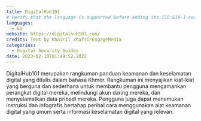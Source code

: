 ```yaml
---
title: DigitalHub101
# Verify that the language is supported before adding its ISO 639-1 code here. without the country code, i.e. ms instead of ms_MY.
languages:
  - km
website: https://digitalhub101.com/
credits: Text by Khairil Zhafri/EngageMedia
categories:
  - Digital Security Guides
date: 2023-02-10T01:49:52.202Z
---
```

D﻿igitalHub101 merupakan rangkuman panduan keamanan dan keselamatan digital yang ditulis dalam bahasa Khmer. Rangkuman ini menyajikan kiat-kiat yang berguna dan sederhana untuk membantu pengguna mengamankan perangkat digital mereka, melindungi akun daring mereka, dan menyelamatkan data pribadi mereka. Pengguna juga dapat menemukan instruksi dan infografis bertahap perihal cara menggunakan alat keamanan digital yang umum serta informasi keselamatan digital yang relevan.